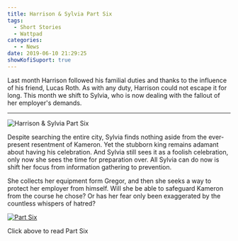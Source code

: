 ```yaml
---
title: Harrison & Sylvia Part Six
tags:
  - Short Stories
  - Wattpad
categories:
  - - News
date: 2019-06-10 21:29:25
showKofiSuport: true
---
```


Last month Harrison followed his familial duties and thanks to the influence of his friend, Lucas Roth.  As with any duty, Harrison could not escape it for long.  This month we shift to Sylvia, who is now dealing with the fallout of her employer's demands.<!-- more -->

<hr class="clear-both center-fade"/>

<div class="embedded-image-right">

![Harrison & Sylvia Part Six](/writing/harrison-sylvia/series-01/harrison-sylvia-1.jpg)

</div> 

Despite searching the entire city, Sylvia finds nothing aside from the ever-present resentment of Kameron.  Yet the stubborn king remains adamant about having his celebration.  And Sylvia still sees it as a foolish celebration, only now she sees the time for preparation over.  All Sylvia can do now is shift her focus from information gathering to prevention.

She collects her equipment form Gregor, and then she seeks a way to protect her employer from himself.  Will she be able to safeguard Kameron from the course he chose?  Or has her fear only been exaggerated by the countless whispers of hatred?

<div class="clear-both center">

[![Part Six](/writing/harrison-sylvia/series-01/part-6/hs106.jpg "Part Six")](https://www.wattpad.com/761351519-harrison-sylvia-crossroads-part-six)

<p>

Click above to read Part Six

</p>

</div>